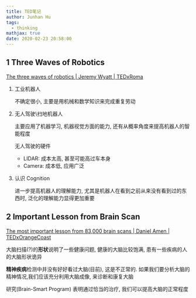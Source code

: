 ```yaml
---
title: TED笔记
author: Junhan Hu
tags:
  - thinking
mathjax: true
date: 2020-02-23 20:58:00
---
```


## 1 Three Waves of Robotics

[The three waves of robotics | Jeremy Wyatt | TEDxRoma](https://www.youtube.com/watch?v=qDVokm_XS3I)

1. 工业机器人

   不确定很小, 主要是用机械和数学知识来完成重复劳动

2. 无人驾驶\扫地机器人

   主要应用了机器学习, 机器视觉方面的能力, 还有从概率角度来提高机器人的智能程度

   无人驾驶的硬件

   * LIDAR: 成本太高, 甚至可能高过车本身
   * Camera: 成本低, 应用广泛

3. 认识 Cognition

   进一步提高机器人的理解能力, 尤其是机器人在看到之前从来没有看到过的东西时, 泛化的理解能力显得更加重要

## 2 Important Lesson from Brain Scan

[The most important lesson from 83,000 brain scans | Daniel Amen | TEDxOrangeCoast](https://www.youtube.com/watch?v=esPRsT-lmw8)

大脑扫描(?)的**形状**说明了一些健康问题, 健康的大脑比较饱满, 患有一些疾病的人的大脑形状诡异

**精神疾病**检测中并没有好好看过大脑(目前), 这是不正常的. 如果我们要分析大脑的精神情况,我们应该充分利用大脑成像, 来诊断和康复大脑

研究(Brain-Smart Program) 表明通过恰当的治疗, 我们可以提高大脑的正常程度 

